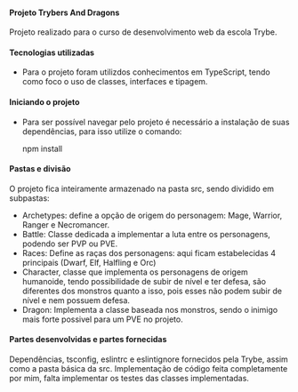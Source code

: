 #### Projeto Trybers And Dragons

Projeto realizado para o curso de desenvolvimento web da escola Trybe.

#### Tecnologias utilizadas

- Para o projeto foram utilizdos conhecimentos em TypeScript,
tendo como foco o uso de classes, interfaces e tipagem.

#### Iniciando o projeto

- Para ser possível navegar pelo projeto é necessário a instalação de suas 
dependências, para isso utilize o comando:

    npm install

#### Pastas e divisão

O projeto fica inteiramente armazenado na pasta src, sendo dividido em subpastas:

 - Archetypes: define a opção de origem do personagem: Mage, Warrior, Ranger e Necromancer.
 - Battle: Classe dedicada a implementar a luta entre os personagens, podendo ser PVP ou PVE.
 - Races: Define as raças dos personagens: aqui ficam estabelecidas 4 principais (Dwarf, Elf, Halfling e Orc)
 - Character, classe que implementa os personagens de origem humanoide, tendo possibilidade de subir de nível e ter defesa, são diferentes dos monstros quanto a isso, pois esses não podem subir de nível e nem possuem defesa.
 - Dragon: Implementa a classe baseada nos monstros, sendo o inimigo mais forte possivel para um PVE no projeto.

 #### Partes desenvolvidas e partes fornecidas

 Dependências, tsconfig, eslintrc e eslintignore fornecidos pela Trybe, assim como a pasta básica da src.
 Implementação de código feita completamente por mim, falta implementar os testes das classes implementadas.